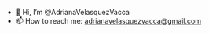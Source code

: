 - 👋 Hi, I’m @AdrianaVelasquezVacca
- 📫 How to reach me: adrianavelasquezvacca@gmail.com

<!---
AdrianaVelasquezVacca/AdrianaVelasquezVacca is a ✨ special ✨ repository because its `README.md` (this file) appears on your GitHub profile.
You can click the Preview link to take a look at your changes.
--->
